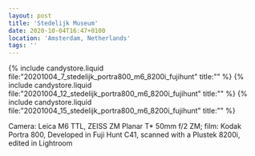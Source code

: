 ```yaml
---
layout: post
title: 'Stedelijk Museum'
date: 2020-10-04T16:47+0100
location: 'Amsterdam, Netherlands'
tags: ''
---
```


{% include candystore.liquid file:"20201004_7_stedelijk_portra800_m6_8200i_fujihunt" title:"" %}
{% include candystore.liquid file:"20201004_12_stedelijk_portra800_m6_8200i_fujihunt" title:"" %}
{% include candystore.liquid file:"20201004_15_stedelijk_portra800_m6_8200i_fujihunt" title:"" %}

Camera: Leica M6 TTL, ZEISS ZM Planar T* 50mm f/2 ZM; film: Kodak Portra 800, Developed in Fuji Hunt C41, scanned with a Plustek 8200i, edited in Lightroom 